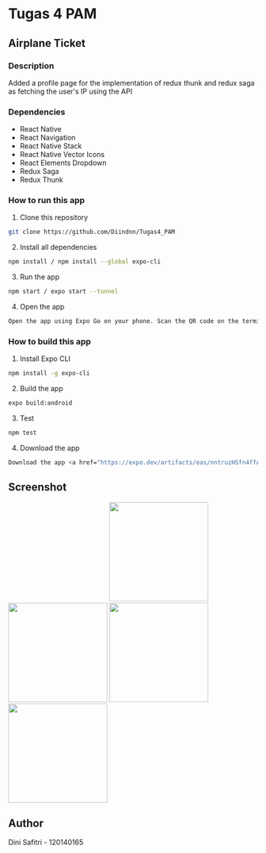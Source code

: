 # Tugas 4 PAM

## Airplane Ticket

### Description

Added a profile page for the implementation of redux thunk and redux saga as fetching the user's IP using the API

### Dependencies

- React Native
- React Navigation
- React Native Stack
- React Native Vector Icons
- React Elements Dropdown
- Redux Saga
- Redux Thunk

### How to run this app

1. Clone this repository

```bash
git clone https://github.com/Diindnn/Tugas4_PAM
```

2. Install all dependencies

```bash
npm install / npm install --global expo-cli
```

3. Run the app

```bash
npm start / expo start --tunnel
```

4. Open the app

```bash
Open the app using Expo Go on your phone. Scan the QR code on the terminal or in the browser.
```

### How to build this app

1. Install Expo CLI

```bash
npm install -g expo-cli
```

2. Build the app

```bash
expo build:android
```

3. Test
```bash
npm test
```

4. Download the app

```bash
Download the app <a href="https://expo.dev/artifacts/eas/nntruzHSfn4ffAGLMdVENC.apk">di sini</a>.
```

## Screenshot

<img asset=".assets/home1.jpeg" width=200>
<img src="ReduxThunk/assets/home1.jpg" width="200px">
<img src="./assets/home2.jpeg" width=200>
<img src="./assets/profil.jpeg" width=200>
<img src="./assets/detail.jpeg" width=200>


## Author

Dini Safitri - 120140165

